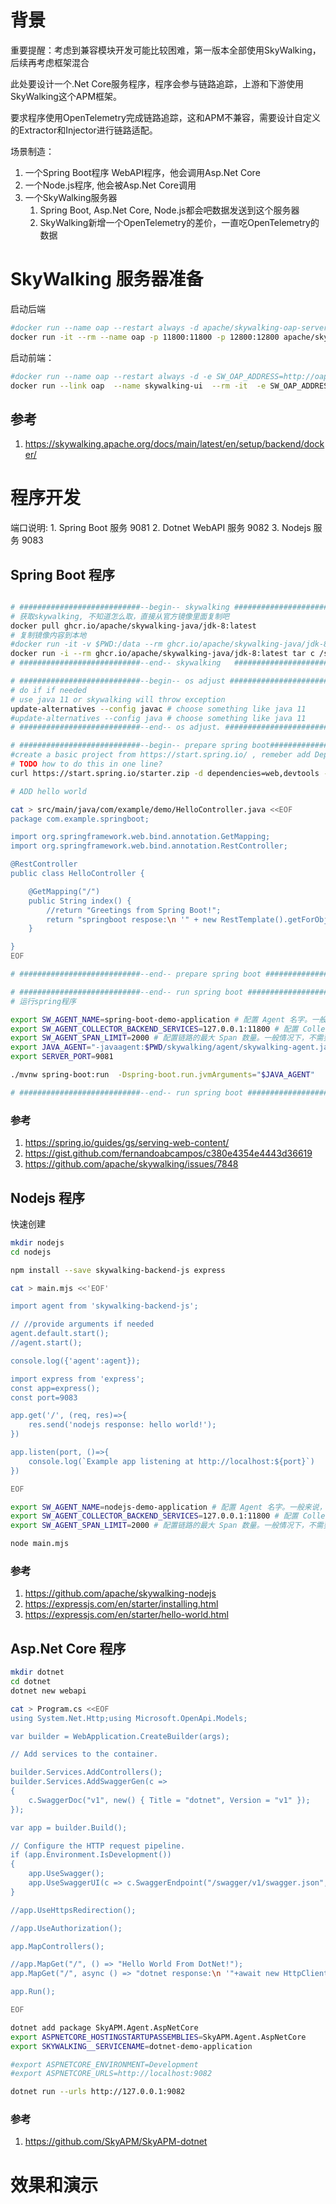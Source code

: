 # 背景

重要提醒：考虑到兼容模块开发可能比较困难，第一版本全部使用SkyWalking，后续再考虑框架混合

此处要设计一个.Net Core服务程序，程序会参与链路追踪，上游和下游使用SkyWalking这个APM框架。

要求程序使用OpenTelemetry完成链路追踪，这和APM不兼容，需要设计自定义的Extractor和Injector进行链路适配。


场景制造：

1. 一个Spring Boot程序 WebAPI程序，他会调用Asp.Net Core
2. 一个Node.js程序, 他会被Asp.Net Core调用
3. 一个SkyWalking服务器
    1. Spring Boot, Asp.Net Core, Node.js都会吧数据发送到这个服务器
    2. SkyWalking新增一个OpenTelemetry的差价，一直吃OpenTelemetry的数据

# SkyWalking 服务器准备
启动后端

```bash
#docker run --name oap --restart always -d apache/skywalking-oap-server:8.8.0
docker run -it --rm --name oap -p 11800:11800 -p 12800:12800 apache/skywalking-oap-server:8.8.0
```

启动前端：
```bash
#docker run --name oap --restart always -d -e SW_OAP_ADDRESS=http://oap:12800 apache/skywalking-ui:8.8.0
docker run --link oap  --name skywalking-ui  --rm -it  -e SW_OAP_ADDRESS=http://oap:12800 -p 8080:8080  apache/skywalking-ui:8.8.0
```

## 参考
1. https://skywalking.apache.org/docs/main/latest/en/setup/backend/docker/

# 程序开发

端口说明:
	1. Spring Boot 服务 9081
	2. Dotnet WebAPI 服务 9082
	3. Nodejs 服务	9083

## Spring Boot 程序


```bash

# ###########################--begin-- skywalking ##########################
# 获取skywalking, 不知道怎么取，直接从官方镜像里面复制吧
docker pull ghcr.io/apache/skywalking-java/jdk-8:latest
# 复制镜像内容到本地
#docker run -it -v $PWD:/data --rm ghcr.io/apache/skywalking-java/jdk-8:latest cp -r /skywalking /data
docker run -i --rm ghcr.io/apache/skywalking-java/jdk-8:latest tar c /skywalking | tar xvf -
# ###########################--end-- skywalking   ##########################

# ###########################--begin-- os adjust ##########################
# do if if needed
# use java 11 or skywalking will throw exception
update-alternatives --config javac # choose something like java 11
#update-alternatives --config java # choose something like java 11
# ###########################--end-- os adjust. ##########################

# ###########################--begin-- prepare spring boot##########################
#create a basic project from https://start.spring.io/ , remeber add Dependencies of Spring Web, or from cmdline
# TODO how to do this in one line?
curl https://start.spring.io/starter.zip -d dependencies=web,devtools -d bootVersion=2.5.5.RELEASE -o demo.zip ; unzip demo.zip ; rm demo.zip

# ADD hello world

cat > src/main/java/com/example/demo/HelloController.java <<EOF
package com.example.springboot;

import org.springframework.web.bind.annotation.GetMapping;
import org.springframework.web.bind.annotation.RestController;

@RestController
public class HelloController {

	@GetMapping("/")
	public String index() {
		//return "Greetings from Spring Boot!";
		return "springboot respose:\n '" + new RestTemplate().getForObject("http://127.0.0.1:9082", String.class)+'\'';
	}

}
EOF

# ###########################--end-- prepare spring boot ##########################

# ###########################--end-- run spring boot ##########################
# 运行spring程序

export SW_AGENT_NAME=spring-boot-demo-application # 配置 Agent 名字。一般来说，我们直接使用 Spring Boot 项目的 `spring.application.name` 。
export SW_AGENT_COLLECTOR_BACKEND_SERVICES=127.0.0.1:11800 # 配置 Collector 地址。
export SW_AGENT_SPAN_LIMIT=2000 # 配置链路的最大 Span 数量。一般情况下，不需要配置，默认为 300 。主要考虑，有些新上 SkyWalking Agent 的项目，代码可能比较糟糕。
export JAVA_AGENT="-javaagent:$PWD/skywalking/agent/skywalking-agent.jar" # SkyWalking Agent jar 地址。
export SERVER_PORT=9081

./mvnw spring-boot:run  -Dspring-boot.run.jvmArguments="$JAVA_AGENT"

# ###########################--end-- run spring boot ##########################

```
### 参考
1. https://spring.io/guides/gs/serving-web-content/
2. https://gist.github.com/fernandoabcampos/c380e4354e4443d36619
3. https://github.com/apache/skywalking/issues/7848

## Nodejs 程序

快速创建
```bash
mkdir nodejs
cd nodejs

npm install --save skywalking-backend-js express

cat > main.mjs <<'EOF'

import agent from 'skywalking-backend-js';

// //provide arguments if needed
agent.default.start();
//agent.start();

console.log({'agent':agent});

import express from 'express';
const app=express();
const port=9083

app.get('/', (req, res)=>{
	res.send('nodejs response: hello world!');
})

app.listen(port, ()=>{
	console.log(`Example app listening at http://localhost:${port}`)
})

EOF

export SW_AGENT_NAME=nodejs-demo-application # 配置 Agent 名字。一般来说，我们直接使用 Spring Boot 项目的 `spring.application.name` 。
export SW_AGENT_COLLECTOR_BACKEND_SERVICES=127.0.0.1:11800 # 配置 Collector 地址。
export SW_AGENT_SPAN_LIMIT=2000 # 配置链路的最大 Span 数量。一般情况下，不需要配置，默认为 300 。主要考虑，有些新上 SkyWalking Agent 的项目，代码可能比较糟糕。

node main.mjs

```


### 参考
1. https://github.com/apache/skywalking-nodejs
2. https://expressjs.com/en/starter/installing.html
3. https://expressjs.com/en/starter/hello-world.html

## Asp.Net Core 程序

```bash
mkdir dotnet
cd dotnet
dotnet new webapi 

cat > Program.cs <<EOF
using System.Net.Http;using Microsoft.OpenApi.Models;

var builder = WebApplication.CreateBuilder(args);

// Add services to the container.

builder.Services.AddControllers();
builder.Services.AddSwaggerGen(c =>
{
    c.SwaggerDoc("v1", new() { Title = "dotnet", Version = "v1" });
});

var app = builder.Build();

// Configure the HTTP request pipeline.
if (app.Environment.IsDevelopment())
{
    app.UseSwagger();
    app.UseSwaggerUI(c => c.SwaggerEndpoint("/swagger/v1/swagger.json", "dotnet v1"));
}

//app.UseHttpsRedirection();

//app.UseAuthorization();

app.MapControllers();

//app.MapGet("/", () => "Hello World From DotNet!");
app.MapGet("/", async () => "dotnet response:\n '"+await new HttpClient().GetStringAsync("http://127.0.0.1:9083")+'\'');

app.Run();

EOF

dotnet add package SkyAPM.Agent.AspNetCore
export ASPNETCORE_HOSTINGSTARTUPASSEMBLIES=SkyAPM.Agent.AspNetCore
export SKYWALKING__SERVICENAME=dotnet-demo-application

#export ASPNETCORE_ENVIRONMENT=Development
#export ASPNETCORE_URLS=http://localhost:9082

dotnet run --urls http://127.0.0.1:9082

```

### 参考
1. https://github.com/SkyAPM/SkyAPM-dotnet

# 效果和演示

